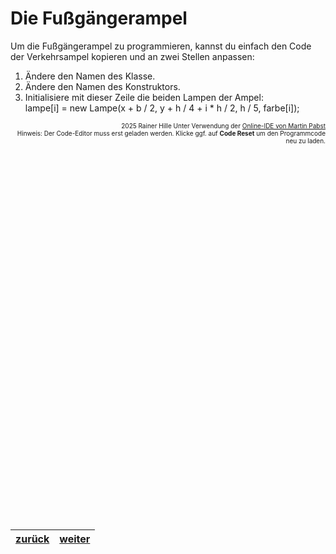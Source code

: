   <meta charset="utf-8" />
  <title>Informatik</title>
  <link rel="stylesheet" href="https://Hi2272.github.io/StyleMD.css">
 
 # Die Fußgängerampel
 
 Um die Fußgängerampel zu programmieren, kannst du einfach den Code der Verkehrsampel kopieren und an zwei Stellen anpassen:

 1. Ändere den Namen des Klasse.
 2. Ändere den Namen des Konstruktors.
 3. Initialisiere mit dieser Zeile die beiden Lampen der Ampel:  
         lampe[i] = new Lampe(x + b / 2, y + h / 4 + i * h / 2, h / 5, farbe[i]);
 

<div id="quelle" style="font-size: x-small; text-align: right;">
    2025 Rainer Hille  Unter Verwendung der  <a href='https://www.online-ide.de/'>Online-IDE von Martin Pabst</a><br>Hinweis: Der Code-Editor muss erst geladen werden. Klicke ggf. auf <b>Code Reset</b> um den Programmcode neu zu laden.

  </div>
  
  <section>
    <iframe
    srcdoc="<script>window.jo_doc = window.frameElement.textContent;</script><script src='https://Hi2272.github.io/include/js/includeide/includeIDE.js'></script>"
    width="100%" height="600" frameborder="0">
    {'id': 'Java', 'speed': 2000, 
    'withBottomPanel': true ,'withPCode': false ,'withConsole': true ,
    'withFileList': true ,'withErrorList': true}
    <script id="javaCode" type="plain/text" title="Lampe.java" src="Lampe.java"></script>
      <script id="javaCode" type="plain/text" title="Verkehrsampel.java" src="06Verkehrsampel.java"></script>
      <script id="javaCode" type="plain/text" title="Ampel.java" src="05Ampel.java"></script>
      <script id="javaCode" type="plain/text" title="Fussgaengerampel.java" src="06FussgaengerampelLeer.java"></script>
   </iframe>
</section>

| [zurück](../index.html) | [weiter](07Ampelanlage.html) | 
| --- | ---- |
